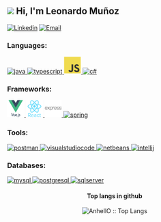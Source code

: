 <h2><img src="https://media.giphy.com/media/VgCDAzcKvsR6OM0uWg/giphy.gif" width="50"> Hi, I'm Leonardo Muñoz </h2>

[![Linkedin](https://img.shields.io/badge/-LinkedIn-222222?style=flat-square&logo=Linkedin&logoColor=white&link=https://www.linkedin.com/in/leonardo-mu%C3%B1oz-veloso/)](https://www.linkedin.com/in/leonardo-mu%C3%B1oz-veloso/)
[![Email](https://img.shields.io/badge/-Email-222222?style=flat-square&logo=Gmail&logoColor=white&link=mailto:leonardomunozveloso@gmail.com)](mailto:leonardomunozveloso@gmail.com)

<!-- [![Stack Overflow](https://img.shields.io/badge/-Stack%20Overflow-222222?style=flat-square&logo=stack-overflow&logoColor=white&link=https://stackoverflow.com/users/10780031/sudipto-ghosh)](https://stackoverflow.com/users/10780031/sudipto-ghosh) -->

<h3 align="left">Languages:</h3>
<p align="left"> 
<a href="https://www.java.com/es/" target="_blank" rel="noreferrer"> 
  <img src="https://www.vectorlogo.zone/logos/java/java-icon.svg" alt="java" width="40" height="40"/> 
</a>
<a href="https://www.typescriptlang.org/" target="_blank" rel="noreferrer"> 
  <img src="https://upload.wikimedia.org/wikipedia/commons/thumb/4/4c/Typescript_logo_2020.svg/512px-Typescript_logo_2020.svg.png?20221110153201" alt="typescript" width="40" height="40"/> 
</a>
<a href="https://developer.mozilla.org/en-US/docs/Web/JavaScript" target="_blank" rel="noreferrer"> 
  <img src="https://raw.githubusercontent.com/devicons/devicon/master/icons/javascript/javascript-original.svg" alt="javascript" width="40" height="40"/> 
</a>
<a href="https://dotnet.microsoft.com/es-es/languages/csharp" target="_blank" rel="noreferrer"> 
  <img src="https://cdn.worldvectorlogo.com/logos/c--4.svg" alt="c#" width="40" height="40"/> 
</a>
</p>
<h3 align="left">Frameworks:</h3>
<p align="left">
<a href="https://vuejs.org/" target="_blank" rel="noreferrer"> 
  <img src="https://raw.githubusercontent.com/devicons/devicon/master/icons/vuejs/vuejs-original-wordmark.svg" alt="vuejs" width="40" height="40"/> 
</a>
<a href="https://reactjs.org/" target="_blank" rel="noreferrer"> 
  <img src="https://raw.githubusercontent.com/devicons/devicon/master/icons/react/react-original-wordmark.svg" alt="react" width="40" height="40"/> 
</a>
<a href="https://expressjs.com" target="_blank" rel="noreferrer"> 
  <img src="https://raw.githubusercontent.com/devicons/devicon/master/icons/express/express-original-wordmark.svg" alt="express" width="40" height="40"/> 
</a>
<a href="https://expressjs.com" target="_blank" rel="noreferrer"> 
  <img src="https://www.vectorlogo.zone/logos/springio/springio-icon.svg" alt="spring" width="40" height="40"/> 
</a>
</p>
<h3 align="left">Tools:</h3>
<p align="left">
<a href="https://postman.com" target="_blank" rel="noreferrer"> 
  <img src="https://www.vectorlogo.zone/logos/getpostman/getpostman-icon.svg" alt="postman" width="40" height="40"/> 
</a>
<a href="https://postman.com" target="_blank" rel="noreferrer"> 
  <img src="https://cdn.worldvectorlogo.com/logos/visual-studio-code-1.svg" alt="visualstudiocode" width="40" height="40"/> 
</a>
<a href="https://postman.com" target="_blank" rel="noreferrer"> 
  <img src="https://upload.wikimedia.org/wikipedia/commons/9/98/Apache_NetBeans_Logo.svg" alt="netbeans" width="40" height="40"/> 
</a>
<a href="https://postman.com" target="_blank" rel="noreferrer"> 
  <img src="https://upload.wikimedia.org/wikipedia/commons/9/9c/IntelliJ_IDEA_Icon.svg" alt="intellij" width="40" height="40"/> 
</a>
</p>
<h3 align="left">Databases:</h3>
<p align="left"> 
  <a href="https://www.mysql.com/why-mysql/" target="_blank" rel="noreferrer"> 
  <img src="https://www.vectorlogo.zone/logos/mysql/mysql-icon.svg" alt="mysql" width="40" height="40"/> 
</a>
  <a href="https://www.postgresql.org/" target="_blank" rel="noreferrer"> 
  <img src="https://www.vectorlogo.zone/logos/postgresql/postgresql-icon.svg" alt="postgresql" width="40" height="40"/> 
</a>
</a>
  <a href="https://www.microsoft.com/en-us/sql-server" target="_blank" rel="noreferrer"> 
  <img src="https://www.svgrepo.com/show/303229/microsoft-sql-server-logo.svg" alt="sqlserver" width="40" height="40"/> 
</a>
</p>

<h4 align="center">Top langs in github</h4>

<p align="center"><img src="https://github-readme-stats.vercel.app/api/top-langs/?username=LeonardoMV94&langs_count=10&theme=tokyonight&layout=compact" alt="AnhellO :: Top Langs" /></p>
